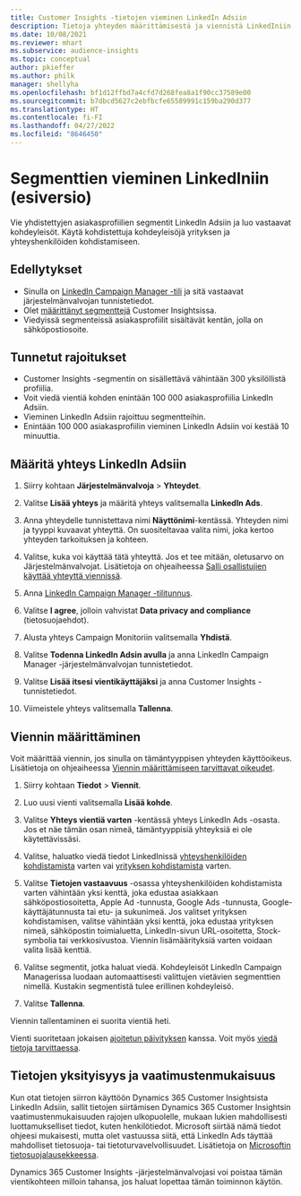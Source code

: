 ```yaml
---
title: Customer Insights -tietojen vieminen LinkedIn Adsiin
description: Tietoja yhteyden määrittämisestä ja viennistä LinkedIniin.
ms.date: 10/08/2021
ms.reviewer: mhart
ms.subservice: audience-insights
ms.topic: conceptual
author: pkieffer
ms.author: philk
manager: shellyha
ms.openlocfilehash: bf1d12ffbd7a4cfd7d268fea8a1f90cc37589e00
ms.sourcegitcommit: b7dbcd5627c2ebfbcfe65589991c159ba290d377
ms.translationtype: HT
ms.contentlocale: fi-FI
ms.lasthandoff: 04/27/2022
ms.locfileid: "8646450"
---
```

# <a name="export-segments-to-linkedin-ads-preview"></a>Segmenttien vieminen LinkedIniin (esiversio)

Vie yhdistettyjen asiakasprofiilien segmentit LinkedIn Adsiin ja luo vastaavat kohdeyleisöt. Käytä kohdistettuja kohdeyleisöjä yrityksen ja yhteyshenkilöiden kohdistamiseen.

## <a name="prerequisites"></a>Edellytykset

-   Sinulla on [LinkedIn Campaign Manager -tili](https://business.linkedin.com/marketing-solutions/ads) ja sitä vastaavat järjestelmänvalvojan tunnistetiedot.
-   Olet [määrittänyt segmenttejä](segments.md) Customer Insightsissa.
-   Viedyissä segmenteissä asiakasprofiilit sisältävät kentän, jolla on sähköpostiosoite.

## <a name="known-limitations"></a>Tunnetut rajoitukset

- Customer Insights -segmentin on sisällettävä vähintään 300 yksilöllistä profiilia. 
- Voit viedä vientiä kohden enintään 100 000 asiakasprofiilia LinkedIn Adsiin.
- Vieminen LinkedIn Adsiin rajoittuu segmentteihin.
- Enintään 100 000 asiakasprofiilin vieminen LinkedIn Adsiin voi kestää 10 minuuttia. 

## <a name="set-up-the-connection-to-linkedin-ads"></a>Määritä yhteys LinkedIn Adsiin

1. Siirry kohtaan **Järjestelmänvalvoja** > **Yhteydet**.

1. Valitse **Lisää yhteys** ja määritä yhteys valitsemalla **LinkedIn Ads**.

1. Anna yhteydelle tunnistettava nimi **Näyttönimi**-kentässä. Yhteyden nimi ja tyyppi kuvaavat yhteyttä. On suositeltavaa valita nimi, joka kertoo yhteyden tarkoituksen ja kohteen.

1. Valitse, kuka voi käyttää tätä yhteyttä. Jos et tee mitään, oletusarvo on Järjestelmänvalvojat. Lisätietoja on ohjeaiheessa [Salli osallistujien käyttää yhteyttä viennissä](connections.md#allow-contributors-to-use-a-connection-for-exports).

1. Anna [LinkedIn Campaign Manager -tilitunnus](https://www.linkedin.com/help/lms/answer/a424270).

1. Valitse **I agree**, jolloin vahvistat **Data privacy and compliance** (tietosuojaehdot).

1. Alusta yhteys Campaign Monitoriin valitsemalla **Yhdistä**.

1. Valitse **Todenna LinkedIn Adsin avulla** ja anna LinkedIn Campaign Manager -järjestelmänvalvojan tunnistetiedot.

1. Valitse **Lisää itsesi vientikäyttäjäksi** ja anna Customer Insights -tunnistetiedot.

1. Viimeistele yhteys valitsemalla **Tallenna**.

## <a name="configure-an-export"></a>Viennin määrittäminen

Voit määrittää viennin, jos sinulla on tämäntyyppisen yhteyden käyttöoikeus. Lisätietoja on ohjeaiheessa [Viennin määrittämiseen tarvittavat oikeudet](export-destinations.md#set-up-a-new-export).

1. Siirry kohtaan **Tiedot** > **Viennit**.

1. Luo uusi vienti valitsemalla **Lisää kohde**.

1. Valitse **Yhteys vientiä varten** -kentässä yhteys LinkedIn Ads -osasta. Jos et näe tämän osan nimeä, tämäntyyppisiä yhteyksiä ei ole käytettävissäsi.

1. Valitse, haluatko viedä tiedot LinkedInissä [yhteyshenkilöiden kohdistamista](https://business.linkedin.com/marketing-solutions/ad-targeting/contact-targeting) varten vai [yrityksen kohdistamista](https://business.linkedin.com/marketing-solutions/ad-targeting/account-targeting) varten. 

1. Valitse **Tietojen vastaavuus** -osassa yhteyshenkilöiden kohdistamista varten vähintään yksi kenttä, joka edustaa asiakkaan sähköpostiosoitetta, Apple Ad -tunnusta, Google Ads -tunnusta, Google-käyttäjätunnusta tai etu- ja sukunimeä. Jos valitset yrityksen kohdistamisen, valitse vähintään yksi kenttä, joka edustaa yrityksen nimeä, sähköpostin toimialuetta, LinkedIn-sivun URL-osoitetta, Stock-symbolia tai verkkosivustoa. Viennin lisämäärityksiä varten voidaan valita lisää kenttiä. 

1. Valitse segmentit, jotka haluat viedä. Kohdeyleisöt LinkedIn Campaign Managerissa luodaan automaattisesti valittujen vietävien segmenttien nimellä. Kustakin segmentistä tulee erillinen kohdeyleisö. 

1. Valitse **Tallenna**.

Viennin tallentaminen ei suorita vientiä heti.

Vienti suoritetaan jokaisen [ajoitetun päivityksen](system.md#schedule-tab) kanssa. Voit myös [viedä tietoja tarvittaessa](export-destinations.md#run-exports-on-demand). 


## <a name="data-privacy-and-compliance"></a>Tietojen yksityisyys ja vaatimustenmukaisuus

Kun otat tietojen siirron käyttöön Dynamics 365 Customer Insightsista LinkedIn Adsiin, sallit tietojen siirtämisen Dynamics 365 Customer Insightsin vaatimustenmukaisuuden rajojen ulkopuolelle, mukaan lukien mahdollisesti luottamukselliset tiedot, kuten henkilötiedot. Microsoft siirtää nämä tiedot ohjeesi mukaisesti, mutta olet vastuussa siitä, että LinkedIn Ads täyttää mahdolliset tietosuoja- tai tietoturvavelvollisuudet. Lisätietoja on [Microsoftin tietosuojalausekkeessa](https://go.microsoft.com/fwlink/?linkid=396732).

Dynamics 365 Customer Insights -järjestelmänvalvojasi voi poistaa tämän vientikohteen milloin tahansa, jos haluat lopettaa tämän toiminnon käytön.
